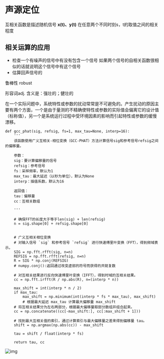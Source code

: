 # 声源定位

互相关函数是描述随机信号 **x(t)、y(t)** 在任意两个不同时刻s，t的取值之间的相关程度

## 相关运算的应用

- 检查一个有噪声的信号中有没有包含一个信号 如果两个信号的自相关函数很相似的话就说明这个信号中有这个信号
- 估算回声信号的



鲁棒性 robust

形容词adj. 含义是：强壮的；健壮的

在一个实际问题中，系统特性或参数的扰动常常是不可避免的。产生扰动的原因主要有两个方面，一个是由于量测的不精确使特性或参数的实际值会偏离它的设计值（标称值），另一个是系统运行过程中受环境因素的影响而引起特性或参数的缓慢漂移。

```
def gcc_phat(sig, refsig, fs=1, max_tau=None, interp=16):
    '''
    该函数使用广义互相关-相位变换（GCC-PHAT）方法计算信号sig和参考信号refsig之间的偏移量。

    参数：
    sig：要计算偏移量的信号
    refsig：参考信号
    fs：采样频率，默认为1
    max_tau：最大延迟（以秒为单位），默认为None
    interp：插值系数，默认为16

    返回值：
    tau：偏移量
    cc：互相关数组

    '''

    # 确保FFT的长度大于等于len(sig) + len(refsig)
    n = sig.shape[0] + refsig.shape[0]
   

    # 广义互相关相位变换
   	# 对输入信号 `sig` 和参考信号 `refsig` 进行快速傅里叶变换（FFT），得到频域表示。
    SIG = np.fft.rfft(sig, n=n)
    REFSIG = np.fft.rfft(refsig, n=n)
    R = SIG * np.conj(REFSIG)
    # numpy.conj():返回通过改变虚部的符号而获得的共轭复数

	# 对互相关结果进行反向快速傅里叶变换（IFFT），得到时域的互相关结果。
	cc = np.fft.irfft(R / np.abs(R), n=(interp * n))

    max_shift = int(interp * n / 2)
    if max_tau:
        max_shift = np.minimum(int(interp * fs * max_tau), max_shift)
        # 根据最大延迟 max_tau 计算最大偏移量 max_shift
	# 将互相关结果分为左右两部分，根据最大偏移量取部分数组并组合起来。
    cc = np.concatenate((cc[-max_shift:], cc[:max_shift + 1]))

    # 找到最大互相关值的索引，通过计算索引与最大偏移量之差来得到偏移量 tau。
    shift = np.argmax(np.abs(cc)) - max_shift

    tau = shift / float(interp * fs)

    return tau, cc
```

![img](https://img-blog.csdnimg.cn/410413927c8a45d3b236ac7749e86138.png)